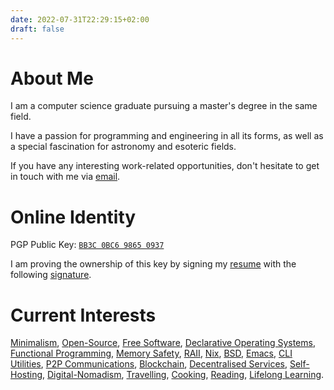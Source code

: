 ```yaml
---
date: 2022-07-31T22:29:15+02:00
draft: false
---
```


# About Me

I am a computer science graduate pursuing a master's degree in the same field.

I have a passion for programming and engineering in all its forms, as well as a special fascination for astronomy and esoteric fields.

If you have any interesting work-related opportunities, don't hesitate to get in touch with me via [email](mailto:manuelpalenzuelamerino@gmail.com).

# Online Identity

PGP Public Key: [`BB3C 0BC6 9865 0937`](/public.pgp)

I am proving the ownership of this key by signing my [resume](/cv.pdf) with the following [signature](/cv.asc).

# Current Interests

[Minimalism](https://wikipedia.org/wiki/Minimalism), [Open-Source](https://wikipedia.org/wiki/Open_source), [Free Software](https://wikipedia.org/wiki/Free_software_movement), [Declarative Operating Systems](https://nixos.org/), [Functional Programming](https://wikipedia.org/wiki/Functional_programming), [Memory Safety](https://wikipedia.org/wiki/Memory_safe), [RAII](https://en.wikipedia.org/wiki/Resource_acquisition_is_initialization), [Nix](https://github.com/NixOS/nix), [BSD](https://wikipedia.org/wiki/Berkeley_Software_Distribution), [Emacs](https://www.gnu.org/software/emacs/), [CLI Utilities](https://wikipedia.org/wiki/Command-line_interface), [P2P Communications](https://wikipedia.org/wiki/Peer-to-peer), [Blockchain](https://wikipedia.org/wiki/Blockchain), [Decentralised Services](https://wikipedia.org/wiki/Decentralization), [Self-Hosting](https://wikipedia.org/wiki/Self-hosting_(web_services)), [Digital-Nomadism](https://wikipedia.org/wiki/Digital_nomad), [Travelling](https://wikipedia.org/wiki/Travel), [Cooking](https://wikipedia.org/wiki/Cooking), [Reading](https://wikipedia.org/wiki/Reading), [Lifelong Learning](https://wikipedia.org/wiki/Lifelong_learning).
